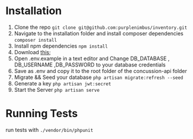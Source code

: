 # Installation

 1. Clone the repo `git clone git@github.com:purplenimbus/inventory.git`
 2. Navigate to the installation folder and install composer dependencies `composer install`
 3. Install npm dependencies `npm install`
 4. Download [this](https://github.com/laravel/laravel/blob/master/.env.example);
 5. Open .env.example in a text editor and Change DB_DATABASE , DB_USERNAME ,DB_PASSWORD to your database credentials
 6. Save as .env and copy it to the root folder of the concussion-api folder
 7. Migrate && Seed your database `php artisan migrate:refresh --seed`
 8. Generate a key `php artisan jwt:secret`
 9. Start the Server `php artisan serve`

# Running Tests

run tests  with `./vendor/bin/phpunit`
